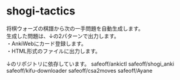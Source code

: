 # shogi-tactics

将棋ウォーズの棋譜から次の一手問題を自動生成します。  
生成した問題は、↓の2パターンで出力します。  
・AnkiWebにカード登録します。  
・HTML形式のファイルに出力します。  

  
↓のリポジトリに依存しています。
 safeoff/ankictl
 safeoff/shogi_anki
 safeoff/kifu-downloader
 safeoff/csa2moves
 safeoff/Ayane
